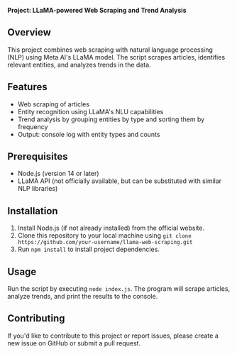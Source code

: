 **Project: LLaMA-powered Web Scraping and Trend Analysis**

**Overview**
---------

This project combines web scraping with natural language processing (NLP) using Meta AI's LLaMA model. The script scrapes articles, identifies relevant entities, and analyzes trends in the data.

**Features**
------------

* Web scraping of articles
* Entity recognition using LLaMA's NLU capabilities
* Trend analysis by grouping entities by type and sorting them by frequency
* Output: console log with entity types and counts

**Prerequisites**
-----------------

* Node.js (version 14 or later)
* LLaMA API (not officially available, but can be substituted with similar NLP libraries)

**Installation**
--------------

1. Install Node.js (if not already installed) from the official website.
2. Clone this repository to your local machine using `git clone https://github.com/your-username/llama-web-scraping.git`
3. Run `npm install` to install project dependencies.

**Usage**
--------

Run the script by executing `node index.js`. The program will scrape articles, analyze trends, and print the results to the console.

**Contributing**
-------------

If you'd like to contribute to this project or report issues, please create a new issue on GitHub or submit a pull request.
